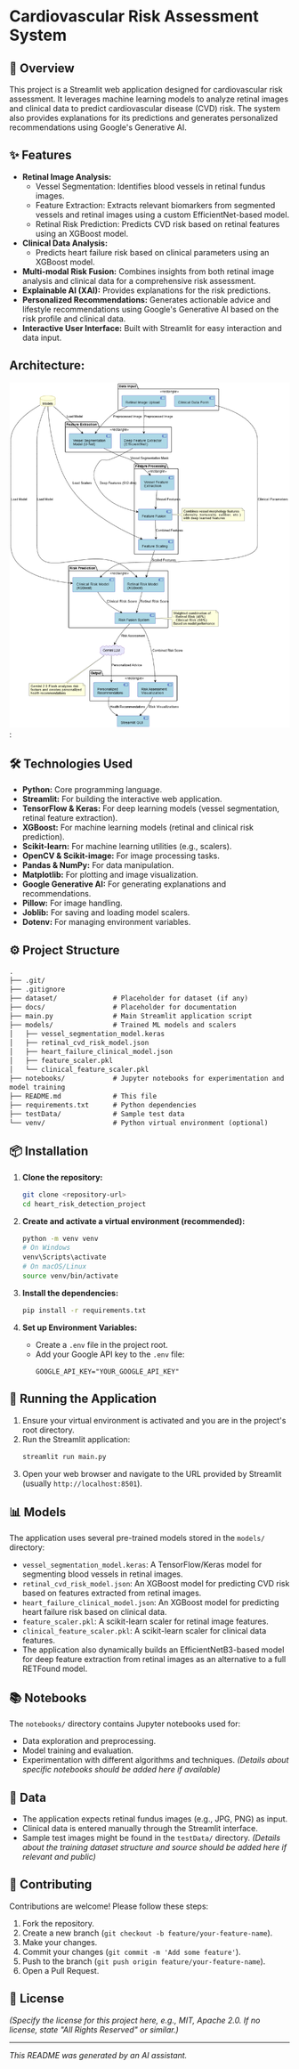 # Cardiovascular Risk Assessment System

## 🚀 Overview

This project is a Streamlit web application designed for cardiovascular risk assessment. It leverages machine learning models to analyze retinal images and clinical data to predict cardiovascular disease (CVD) risk. The system also provides explanations for its predictions and generates personalized recommendations using Google's Generative AI.

## ✨ Features

*   **Retinal Image Analysis:**
    *   Vessel Segmentation: Identifies blood vessels in retinal fundus images.
    *   Feature Extraction: Extracts relevant biomarkers from segmented vessels and retinal images using a custom EfficientNet-based model.
    *   Retinal Risk Prediction: Predicts CVD risk based on retinal features using an XGBoost model.
*   **Clinical Data Analysis:**
    *   Predicts heart failure risk based on clinical parameters using an XGBoost model.
*   **Multi-modal Risk Fusion:** Combines insights from both retinal image analysis and clinical data for a comprehensive risk assessment.
*   **Explainable AI (XAI):** Provides explanations for the risk predictions.
*   **Personalized Recommendations:** Generates actionable advice and lifestyle recommendations using Google's Generative AI based on the risk profile and clinical data.
*   **Interactive User Interface:** Built with Streamlit for easy interaction and data input.

## Architecture:
![architecture.png](docs/architecture.png):

   
## 🛠️ Technologies Used

*   **Python:** Core programming language.
*   **Streamlit:** For building the interactive web application.
*   **TensorFlow & Keras:** For deep learning models (vessel segmentation, retinal feature extraction).
*   **XGBoost:** For machine learning models (retinal and clinical risk prediction).
*   **Scikit-learn:** For machine learning utilities (e.g., scalers).
*   **OpenCV & Scikit-image:** For image processing tasks.
*   **Pandas & NumPy:** For data manipulation.
*   **Matplotlib:** For plotting and image visualization.
*   **Google Generative AI:** For generating explanations and recommendations.
*   **Pillow:** For image handling.
*   **Joblib:** For saving and loading model scalers.
*   **Dotenv:** For managing environment variables.

## ⚙️ Project Structure

```
.
├── .git/
├── .gitignore
├── dataset/              # Placeholder for dataset (if any)
├── docs/                 # Placeholder for documentation
├── main.py               # Main Streamlit application script
├── models/               # Trained ML models and scalers
│   ├── vessel_segmentation_model.keras
│   ├── retinal_cvd_risk_model.json
│   ├── heart_failure_clinical_model.json
│   ├── feature_scaler.pkl
│   └── clinical_feature_scaler.pkl
├── notebooks/            # Jupyter notebooks for experimentation and model training
├── README.md             # This file
├── requirements.txt      # Python dependencies
├── testData/             # Sample test data
└── venv/                 # Python virtual environment (optional)
```

## 📦 Installation

1.  **Clone the repository:**
    ```bash
    git clone <repository-url>
    cd heart_risk_detection_project
    ```

2.  **Create and activate a virtual environment (recommended):**
    ```bash
    python -m venv venv
    # On Windows
    venv\Scripts\activate
    # On macOS/Linux
    source venv/bin/activate
    ```

3.  **Install the dependencies:**
    ```bash
    pip install -r requirements.txt
    ```

4.  **Set up Environment Variables:**
    *   Create a `.env` file in the project root.
    *   Add your Google API key to the `.env` file:
        ```
        GOOGLE_API_KEY="YOUR_GOOGLE_API_KEY"
        ```

## 🚀 Running the Application

1.  Ensure your virtual environment is activated and you are in the project's root directory.
2.  Run the Streamlit application:
    ```bash
    streamlit run main.py
    ```
3.  Open your web browser and navigate to the URL provided by Streamlit (usually `http://localhost:8501`).

## 📊 Models

The application uses several pre-trained models stored in the `models/` directory:

*   `vessel_segmentation_model.keras`: A TensorFlow/Keras model for segmenting blood vessels in retinal images.
*   `retinal_cvd_risk_model.json`: An XGBoost model for predicting CVD risk based on features extracted from retinal images.
*   `heart_failure_clinical_model.json`: An XGBoost model for predicting heart failure risk based on clinical data.
*   `feature_scaler.pkl`: A scikit-learn scaler for retinal image features.
*   `clinical_feature_scaler.pkl`: A scikit-learn scaler for clinical data features.
*   The application also dynamically builds an EfficientNetB3-based model for deep feature extraction from retinal images as an alternative to a full RETFound model.

## 📚 Notebooks

The `notebooks/` directory contains Jupyter notebooks used for:
*   Data exploration and preprocessing.
*   Model training and evaluation.
*   Experimentation with different algorithms and techniques.
*(Details about specific notebooks should be added here if available)*

## 📄 Data

*   The application expects retinal fundus images (e.g., JPG, PNG) as input.
*   Clinical data is entered manually through the Streamlit interface.
*   Sample test images might be found in the `testData/` directory.
*(Details about the training dataset structure and source should be added here if relevant and public)*

## 🤝 Contributing

Contributions are welcome! Please follow these steps:
1.  Fork the repository.
2.  Create a new branch (`git checkout -b feature/your-feature-name`).
3.  Make your changes.
4.  Commit your changes (`git commit -m 'Add some feature'`).
5.  Push to the branch (`git push origin feature/your-feature-name`).
6.  Open a Pull Request.

## 📜 License

*(Specify the license for this project here, e.g., MIT, Apache 2.0. If no license, state "All Rights Reserved" or similar.)*

---

*This README was generated by an AI assistant.* 
